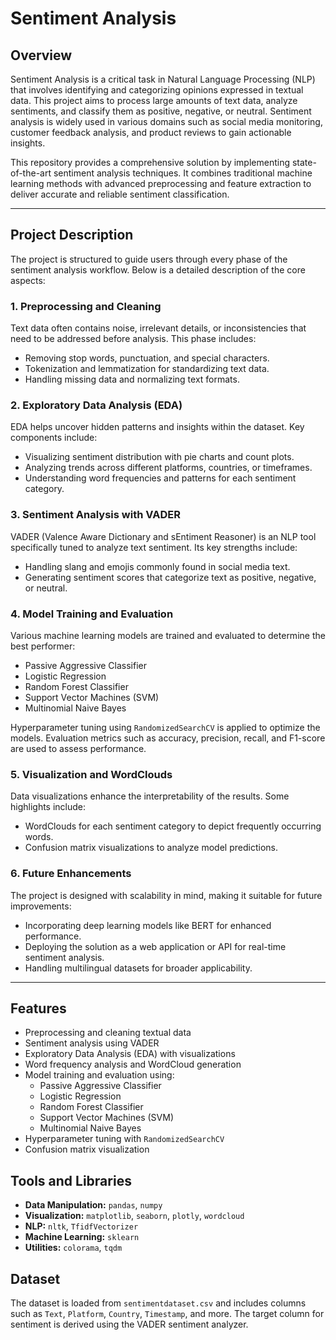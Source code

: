 # Sentiment Analysis 

## Overview
Sentiment Analysis is a critical task in Natural Language Processing (NLP) that involves identifying and categorizing opinions expressed in textual data. This project aims to process large amounts of text data, analyze sentiments, and classify them as positive, negative, or neutral. Sentiment analysis is widely used in various domains such as social media monitoring, customer feedback analysis, and product reviews to gain actionable insights.

This repository provides a comprehensive solution by implementing state-of-the-art sentiment analysis techniques. It combines traditional machine learning methods with advanced preprocessing and feature extraction to deliver accurate and reliable sentiment classification.

---

## Project Description
The project is structured to guide users through every phase of the sentiment analysis workflow. Below is a detailed description of the core aspects:

### 1. **Preprocessing and Cleaning**
   Text data often contains noise, irrelevant details, or inconsistencies that need to be addressed before analysis. This phase includes:
   - Removing stop words, punctuation, and special characters.
   - Tokenization and lemmatization for standardizing text data.
   - Handling missing data and normalizing text formats.

### 2. **Exploratory Data Analysis (EDA)**
   EDA helps uncover hidden patterns and insights within the dataset. Key components include:
   - Visualizing sentiment distribution with pie charts and count plots.
   - Analyzing trends across different platforms, countries, or timeframes.
   - Understanding word frequencies and patterns for each sentiment category.

### 3. **Sentiment Analysis with VADER**
   VADER (Valence Aware Dictionary and sEntiment Reasoner) is an NLP tool specifically tuned to analyze text sentiment. Its key strengths include:
   - Handling slang and emojis commonly found in social media text.
   - Generating sentiment scores that categorize text as positive, negative, or neutral.

### 4. **Model Training and Evaluation**
   Various machine learning models are trained and evaluated to determine the best performer:
   - Passive Aggressive Classifier
   - Logistic Regression
   - Random Forest Classifier
   - Support Vector Machines (SVM)
   - Multinomial Naive Bayes

   Hyperparameter tuning using `RandomizedSearchCV` is applied to optimize the models. Evaluation metrics such as accuracy, precision, recall, and F1-score are used to assess performance.

### 5. **Visualization and WordClouds**
   Data visualizations enhance the interpretability of the results. Some highlights include:
   - WordClouds for each sentiment category to depict frequently occurring words.
   - Confusion matrix visualizations to analyze model predictions.

### 6. **Future Enhancements**
   The project is designed with scalability in mind, making it suitable for future improvements:
   - Incorporating deep learning models like BERT for enhanced performance.
   - Deploying the solution as a web application or API for real-time sentiment analysis.
   - Handling multilingual datasets for broader applicability.

---

## Features
- Preprocessing and cleaning textual data
- Sentiment analysis using VADER
- Exploratory Data Analysis (EDA) with visualizations
- Word frequency analysis and WordCloud generation
- Model training and evaluation using:
  - Passive Aggressive Classifier
  - Logistic Regression
  - Random Forest Classifier
  - Support Vector Machines (SVM)
  - Multinomial Naive Bayes
- Hyperparameter tuning with `RandomizedSearchCV`
- Confusion matrix visualization

## Tools and Libraries
- **Data Manipulation:** `pandas`, `numpy`
- **Visualization:** `matplotlib`, `seaborn`, `plotly`, `wordcloud`
- **NLP:** `nltk`, `TfidfVectorizer`
- **Machine Learning:** `sklearn`
- **Utilities:** `colorama`, `tqdm`

## Dataset
The dataset is loaded from `sentimentdataset.csv` and includes columns such as `Text`, `Platform`, `Country`, `Timestamp`, and more. The target column for sentiment is derived using the VADER sentiment analyzer.

